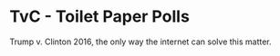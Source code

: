 # TvC - Toilet Paper Polls
Trump v. Clinton 2016, the only way the internet can solve this matter. 
